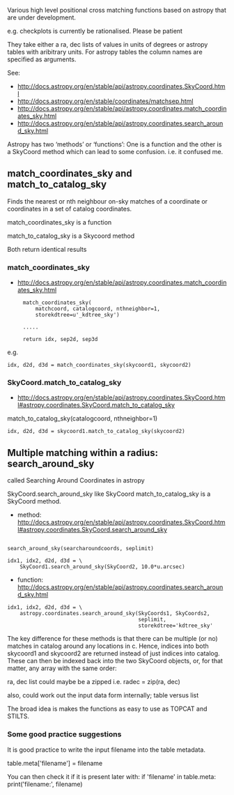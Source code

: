 

Various high level positional cross matching functions based on astropy
that are under development.

e.g. checkplots is currently be rationalised. Please be patient

They take either a ra, dec lists of values in units of degrees or astropy tables
with aribitrary units. For astropy tables the column names are specified
as arguments.

See:

* http://docs.astropy.org/en/stable/api/astropy.coordinates.SkyCoord.html
* http://docs.astropy.org/en/stable/coordinates/matchsep.html
* http://docs.astropy.org/en/stable/api/astropy.coordinates.match_coordinates_sky.html
* http://docs.astropy.org/en/stable/api/astropy.coordinates.search_around_sky.html

Astropy has two ‘methods’ or ‘functions’: One is a function and the other
is a SkyCoord method which can lead to some confusion. i.e. it confused me.

    
## match_coordinates_sky and match_to_catalog_sky

Finds the nearest or nth neighbour on-sky matches of a coordinate or
coordinates in a set of catalog coordinates.

match_coordinates_sky is a function

match_to_catalog_sky is a Skycoord method

Both return identical results


###  match_coordinates_sky
    
* http://docs.astropy.org/en/stable/api/astropy.coordinates.match_coordinates_sky.html


```   
     match_coordinates_sky(
         matchcoord, catalogcoord, nthneighbor=1,
         storekdtree=u'_kdtree_sky')

     .....

     return idx, sep2d, sep3d
```

e.g.

```
idx, d2d, d3d = match_coordinates_sky(skycoord1, skycoord2)  

```

    
### SkyCoord.match_to_catalog_sky

* http://docs.astropy.org/en/stable/api/astropy.coordinates.SkyCoord.html#astropy.coordinates.SkyCoord.match_to_catalog_sky

match_to_catalog_sky(catalogcoord, nthneighbor=1)


```
idx, d2d, d3d = skycoord1.match_to_catalog_sky(skycoord2)
```

## Multiple matching within a radius: search_around_sky

called Searching Around Coordinates in astropy

SkyCoord.search_around_sky like SkyCoord match_to_catalog_sky is a
SkyCoord method.

* method: http://docs.astropy.org/en/stable/api/astropy.coordinates.SkyCoord.html#astropy.coordinates.SkyCoord.search_around_sky

```

search_around_sky(searcharoundcoords, seplimit)

idx1, idx2, d2d, d3d = \
    SkyCoord1.search_around_sky(SkyCoord2, 10.0*u.arcsec)
```


* function: http://docs.astropy.org/en/stable/api/astropy.coordinates.search_around_sky.html

```
idx1, idx2, d2d, d3d = \
    astropy.coordinates.search_around_sky(SkyCoords1, SkyCoords2,
                                          seplimit,
                                          storekdtree='kdtree_sky'

```

The key difference for these methods is that there can be multiple (or no)
matches in catalog around any locations in c. Hence, indices into both
skycoord1 and skycoord2 are returned instead of just indices into catalog.
These can then be indexed back into the two SkyCoord objects, or, for that
matter, any array with the same order:



ra, dec list could maybe be a zipped i.e. radec = zip(ra, dec)

also, could work out the input data form internally; table versus list

The broad idea is makes the functions as easy to use as TOPCAT and STILTS.


### Some good practice suggestions

It is good practice to write the input filename into the table metadata.

table.meta['filename'] = filename

You can then check it if it is present later with:
if 'filename' in table.meta:
    print('filename:', filename)
